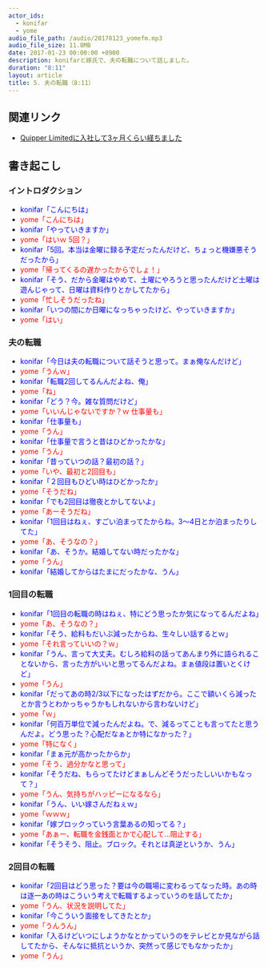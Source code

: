 ```yaml
---
actor_ids:
  - konifar
  - yome
audio_file_path: /audio/20170123_yomefm.mp3
audio_file_size: 11.8MB
date: 2017-01-23 00:00:00 +0900
description: konifarと嫁氏で、夫の転職について話しました。
duration: "8:11"
layout: article
title: 5. 夫の転職（8:11）
---
```


## 関連リンク
- [Quipper Limitedに入社して3ヶ月くらい経ちました](http://konifar.hatenablog.com/entry/2016/10/14/192920)


## 書き起こし

### イントロダクション
- <font color="blue">konifar「こんにちは」</font>
- <font color="red">yome「こんにちは」</font>
- <font color="blue">konifar「やっていきますか」</font>
- <font color="red">yome「はいｗ 5回？」</font>
- <font color="blue">konifar「5回。本当は金曜に録る予定だったんだけど、ちょっと機嫌悪そうだったから」</font>
- <font color="red">yome「帰ってくるの遅かったからでしょ！」</font>
- <font color="blue">konifar「そう、だから金曜はやめて、土曜にやろうと思ったんだけど土曜は遊んじゃって、日曜は資料作りとかしてたから」</font>
- <font color="red">yome「忙しそうだったね」</font>
- <font color="blue">konifar「いつの間にか日曜になっちゃったけど、やっていきますか」</font>
- <font color="red">yome「はい」</font>

### 夫の転職
- <font color="blue">konifar「今日は夫の転職について話そうと思って。まぁ俺なんだけど」</font>
- <font color="red">yome「うんｗ」</font>
- <font color="blue">konifar「転職2回してるんんだよね、俺」</font>
- <font color="red">yome「ね」</font>
- <font color="blue">konifar「どう？今。雑な質問だけど」</font>
- <font color="red">yome「いいんじゃないですか？ｗ 仕事量も」</font>
- <font color="blue">konifar「仕事量も」</font>
- <font color="red">yome「うん」</font>
- <font color="blue">konifar「仕事量で言うと昔はひどかったかな」</font>
- <font color="red">yome「うん」</font>
- <font color="blue">konifar「昔っていつの話？最初の話？」</font>
- <font color="red">yome「いや、最初と2回目も」</font>
- <font color="blue">konifar「２回目もひどい時はひどかったか」</font>
- <font color="red">yome「そうだね」</font>
- <font color="blue">konifar「でも2回目は徹夜とかしてないよ」</font>
- <font color="red">yome「あーそうだね」</font>
- <font color="blue">konifar「1回目はねぇ、すごい泊まってたからね。3〜4日とか泊まったりしてた」</font>
- <font color="red">yome「あ、そうなの？」</font>
- <font color="blue">konifar「あ、そうか。結婚してない時だったかな」</font>
- <font color="red">yome「うん」</font>
- <font color="blue">konifar「結婚してからはたまにだったかな、うん」</font>

### 1回目の転職
- <font color="blue">konifar「1回目の転職の時はねぇ、特にどう思ったか気になってるんだよね」</font>
- <font color="red">yome「あ、そうなの？」</font>
- <font color="blue">konifar「そう、給料もだいぶ減ったからね、生々しい話するとｗ」</font>
- <font color="red">yome「それ言っていいの？ｗ」</font>
- <font color="blue">konifar「うん、言って大丈夫。むしろ給料の話ってあんまり外に語られることないから、言った方がいいと思ってるんだよね。まぁ値段は置いとくけど」</font>
- <font color="red">yome「うん」</font>
- <font color="blue">konifar「だってあの時2/3以下になったはずだから。ここで額いくら減ったとか言うとわかっちゃうかもしれないから言わないけど」</font>
- <font color="red">yome「ｗ」</font>
- <font color="blue">konifar「何百万単位で減ったんだよね。で、減るってことも言ってたと思うんだよ。どう思った？心配だなぁとか特になかった？」</font>
- <font color="red">yome「特になく」</font>
- <font color="blue">konifar「まぁ元が高かったからか」</font>
- <font color="red">yome「そう、過分かなと思って」</font>
- <font color="blue">konifar「そうだね、もらってたけどまぁしんどそうだったしいいかもなって？」</font>
- <font color="red">yome「うん、気持ちがハッピーになるなら」</font>
- <font color="blue">konifar「うん、いい嫁さんだねぇｗ」</font>
- <font color="red">yome「ｗｗｗ」</font>
- <font color="blue">konifar「嫁ブロックっていう言葉あるの知ってる？」</font>
- <font color="red">yome「あぁー、転職を金銭面とかで心配して…阻止する」</font>
- <font color="blue">konifar「そうそう、阻止。ブロック。それとは真逆というか、うん」</font>

### 2回目の転職
- <font color="blue">konifar「2回目はどう思った？要は今の職場に変わるってなった時。あの時は逐一あの時はこういう考えで転職するよっていうのを話してたか」</font>
- <font color="red">yome「うん、状況を説明してた」</font>
- <font color="blue">konifar「今こういう面接をしてきたとか」</font>
- <font color="red">yome「うんうん」</font>
- <font color="blue">konifar「入るけどいつにしようかなとかっていうのをテレビとか見ながら話してたから、そんなに抵抗というか、突然って感じでもなかったか」</font>
- <font color="red">yome「うん」</font>
